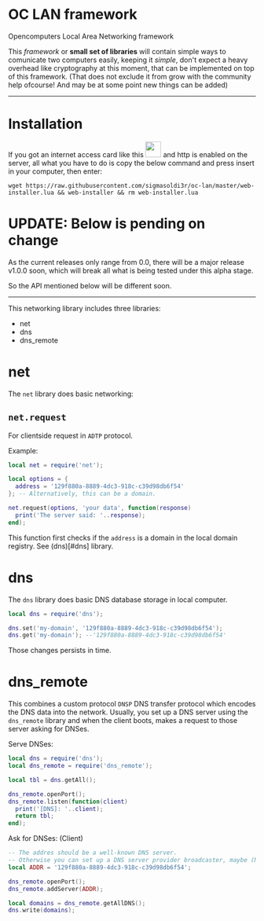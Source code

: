 # OC LAN framework

Opencomputers Local Area Networking framework

This *framework* or **small set of libraries** will contain simple ways to
comunicate two computers easily, keeping it *simple*, don't expect a heavy
overhead like cryptography at this moment, that can be implemented on top of
this framework. (That does not exclude it from grow with the community help
ofcourse! And may be at some point new things can be added)

* * *

# Installation

If you got an internet access card like this
<img src="http://ocdoc.cil.li/_media/items:internet_card.png?w=128&tok=d7aa72" width="32">
and http is
enabled on the server, all what you have to do is copy the below command and
press insert in your computer, then enter:

`wget https://raw.githubusercontent.com/sigmasoldi3r/oc-lan/master/web-installer.lua && web-installer && rm web-installer.lua`


# UPDATE: Below is pending on change

As the current releases only range from 0.0, there will be a major release
v1.0.0 soon, which will break all what is being tested under this alpha stage.

So the API mentioned below will be different soon.

* * *

This networking library includes three libraries:
- net
- dns
- dns_remote

# net

The `net` library does basic networking:


## `net.request`
For clientside request in `ADTP` protocol.

Example:
```lua
local net = require('net');

local options = {
  address = '129f880a-8889-4dc3-918c-c39d98db6f54'
}; -- Alternatively, this can be a domain.

net.request(options, 'your data', function(response)
  print('The server said: '..response);
end);
```

This function first checks if the `address` is a domain in the local domain registry.
See (dns)[#dns] library.

# dns

The `dns` library does basic DNS database storage in local computer.

```lua
local dns = require('dns');

dns.set('my-domain', '129f880a-8889-4dc3-918c-c39d98db6f54');
dns.get('my-domain'); --'129f880a-8889-4dc3-918c-c39d98db6f54'
```
Those changes persists in time.

# dns_remote

This combines a custom protocol `DNSP` DNS transfer protocol which encodes the DNS data into the network.
Usually, you set up a DNS server using the `dns_remote` library and when the client boots, makes a request
to those server asking for DNSes.

Serve DNSes:
```lua
local dns = require('dns');
local dns_remote = require('dns_remote');

local tbl = dns.getAll();

dns_remote.openPort();
dns_remote.listen(function(client)
  print('[DNS]: '..client);
  return tbl;
end);
```

Ask for DNSes: (Client)
```lua
-- The addres should be a well-known DNS server.
-- Otherwise you can set up a DNS server provider broadcaster, maybe (Not implemented yet).
local ADDR = '129f880a-8889-4dc3-918c-c39d98db6f54';

dns_remote.openPort();
dns_remote.addServer(ADDR);

local domains = dns_remote.getAllDNS();
dns.write(domains);
```
